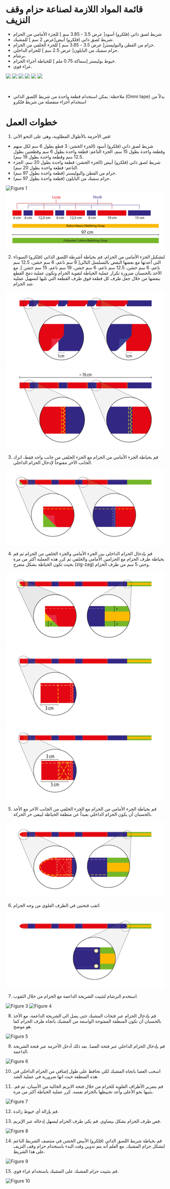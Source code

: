 # قائمة المواد اللازمة لصناعة حزام وقف النزيف
* ‏شريط لصق ذاتي (فلكرو) أسود[ عرض 3.5 - 3.85 سم ] للجزء الأمامي من الحزام
* ‏شريط لصق ذاتي (فلكرو) أبيض[عرض 2 سم ] للمشبك.
* ‏حزام من القطن والبوليستر[ عرض 3.5 - 3.85 سم ] للجزء الخلفي من الحزام.
* ‏حزام سميك من النايلون[ عرض 2.5 سم ] للحزام الداخلي.
* ‏برشام.
* ‏خيوط بوليستر [سماكة 0.75 ملم ] للخياطة أجزاء الحزام.
* ‏غراء قوي.

![](../assets/instructions/part1.jpg)
![](../assets/instructions/part2.jpg)
![](../assets/instructions/part3.jpg)
![](../assets/instructions/part4.jpg)
![](../assets/instructions/part5.jpg)
![](../assets/instructions/part6.jpg)

 
* ملاحظة: يمكن استخدام قطعة واحدة من شريط اللصق الذاتي (Omni tape) بدلاً من استخدام أجزاء منفصلة من شريط فلكرو

# ‏خطوات العمل
1. قص الأحزمة بالأطوال المطلوبة، وهي على النحو الآتي:
 * شريط لصق ذاتي (فلكرو) أسود (الجزء الخشن: 3 قطع بطول 6 سم لكل منهم وقطعة واحدة بطول 15 سم، الجزء الناعم: قطعة واحدة بطول 6 سم وقطعتين بطول 12.5 سم وقطعة واحدة بطول 19 سم).
 * شريط لصق ذاتي (فلكرو) أبيض (الجزء الخشن: قطعة واحدة بطول 20 سم، الجزء الناعم: قطعة واحدة بطول 20 سم).
 * حزام من القطن والبوليستر (قطعة واحدة بطول 97 سم).
 * حزام سميك من النايلون (قطعة واحدة بطول 97 سم).

![Figure 1](../assets/instructions/figure1.jpg)
![Illustration 1](../assets/instructions/illustration1.jpg)

2. لتشكيل الجزء الأمامي من الحزام، قم بخياطة أشرطة اللصق الذاتي (فلكرو) السوداء التي أعدتها مع بعضها البعض بالتسلسل التالي[ 6 سم ناعم، 6 سم خشن، 12.5 سم ناعم، 6 سم خشن، 12.5 سم ناعم، 6 سم خشن، 19 سم ناعم، 15 سم خشن ].
مع الأخذ بالحسبان ضرورة تكرار عملية الخياطة لتقوية الحزام وتكون عملية دمج القطع ببعضها من خلال جعل طرف كل قطعة فوق طرف القطعة التي تليها لتسهيل عملية شد الحزام.

![Illustration 2](../assets/instructions/illustration2.jpg)
![Illustration 3](../assets/instructions/illustration3.jpg)

3. قم بخياطة الجزء الأمامي من الحزام مع الجزء الخلفي من جانب واحد فقط، اترك الجانب الآخر مفتوحاً لإدخال الحزام الداخلي.

![Illustration 4](../assets/instructions/illustration4.jpg)

4. قم بإدخال الحزام الداخلي بين الجزء الأمامي والجزء الخلفي من الحزام ثم قم بخياطة طرف الحزام مع الحزامين الأمامي والخلفي ثم كرر هذه العملية أكثر من مرة بحيث تكون الخياطة بشكل متعرج (zig-zag) وحتى 5 سم من طرف الحزام.

![Illustration 5](../assets/instructions/illustration5.jpg)
![Illustration 6](../assets/instructions/illustration6.jpg)
![Illustration 7](../assets/instructions/illustration7.jpg)

5. قم بخياطة الجزء الأمامي من الحزام مع الجزء الخلفي من الجانب الآخر مع الأخذ بالحسبان أن يكون الحزام الداخلي بعيداً عن منطقة الخياطة ليبقى حر الحركة.

![Illustration 8](../assets/instructions/illustration8.jpg)

6. اثقب فتحتين في الطرف العلوي من وجه الحزام.

![Illustration 9](../assets/instructions/illustration9.jpg)

7.  استخدم البرشام لتثبيت الشريحة الداعمة مع الحزام من خلال الثقوب.

![Figure 3](../assets/instructions/figure3.jpg)
![Figure 4](../assets/instructions/figure4.jpg)

8.  قم بإدخال الحزام عبر فتحات المشبك حتى يصل الى الشريحة الداعمة، مع الأخذ بالحسبان أن تكون المنطقة المفتوحة الواسعة من المشبك باتجاه طرف الحزام كما هو موضح.

![Figure 5](../assets/instructions/figure5.jpg)

9. قم بإدخال الحزام الداخلي عبر فتحة العصا. بعد ذلك أدخل الأحزمة عبر فتحة الشريحة الداعمة.

![Figure 6](../assets/instructions/figure6.jpg)

10. اسحب العصا باتجاه المشبك لكي تحافظ على طول إضافي من الحزام الداخلي في هذه المنطقة حيث انها ضرورية في عملية الشد.

11. .قم بتمرير الأطراف العلوية للحزام من خلال فتحة الابزيم الخالية من الأسنان، ثم قم بثنيها نحو الأعلى وأعد تخييطها بالحزام نفسه. كرر عملية الخياطة أكثر من مرة.

![Figure 7](../assets/instructions/figure7.jpg)

12. قم بإزالة أي خيوط زائدة.

13. قص طرف الحزام بشكل بيضاوي. قم بكي طرف الحزام ليسهل إدخاله عبر الإبزيم.

![Figure 8](../assets/instructions/figure8.jpg)

14. قم بخياطة شريط اللصق الذاتي (فلكرو) الأبيض الخشن في منتصف الشريط الناعم لتشكل
حزام المشبك. مع العلم أنه يتم تدوين وقت البدء باستخدام حزام وقف النزيف على هذا الشريط.

![Figure 9](../assets/instructions/figure9.jpg)

15. قم بتثبيت حزام المشبك على المشبك باستخدام غراء قوي.

![Figure 10](../assets/instructions/figure10.jpg)
